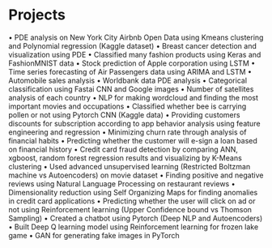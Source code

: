 # Projects
•	PDE analysis on New York City Airbnb Open Data using Kmeans clustering and Polynomial regression (Kaggle dataset)
•	Breast cancer detection and visualization using PDE
•	Classified many fashion products using Keras and FashionMNIST data
•	Stock prediction of Apple corporation using LSTM
•	Time series forecasting of Air Passengers data using ARIMA and LSTM
•	Automobile sales analysis
•	Worldbank data PDE analysis
•	Categorical classification using Fastai CNN and Google images
•	Number of satellites analysis of each country
•	NLP for making wordcloud and finding the most important movies and occupations
•	Classified whether bee is carrying pollen or not using Pytorch CNN (Kaggle data)
•	Providing customers discounts for subscription according to app behavior analysis using feature engineering and regression
•	Minimizing churn rate through analysis of financial habits
•	Predicting whether the customer will e-sign a loan based on financial history
•	Credit card fraud detection by comparing ANN, xgboost, random forest regression results and visualizing by K-Means clustering
•	Used advanced unsupervised learning (Restricted Boltzman machine vs Autoencoders) on movie dataset
•	Finding positive and negative reviews using Natural Language Processing on restaurant reviews
•	Dimensionality reduction using Self Organizing Maps for finding anomalies in credit card applications
•	Predicting whether the user will click on ad or not using Reinforcement learning (Upper Confidence bound vs Thomson Sampling)
•	Created a chatbot using Pytorch (Deep NLP and Autoencoders)
•	Built Deep Q learning model using Reinforcement learning for frozen lake game
•	GAN for generating fake images in PyTorch
